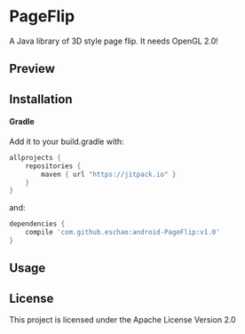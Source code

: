 # PageFlip
A Java library of 3D style page flip. It needs OpenGL 2.0!

## Preview

## Installation

#### Gradle

Add it to your build.gradle with:
```gradle
allprojects {
    repositories {
        maven { url "https://jitpack.io" }
    }
}
```
and:

```gradle
dependencies {
    compile 'com.github.eschao:android-PageFlip:v1.0'
}
```

## Usage

## License
This project is licensed under the Apache License Version 2.0
